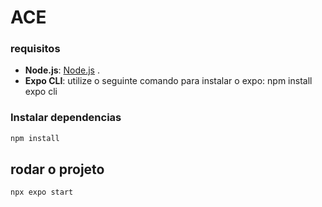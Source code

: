 # ACE


### requisitos

- **Node.js**: [Node.js](https://nodejs.org/) .
- **Expo CLI**: utilize o seguinte comando para instalar o expo: npm install expo cli  

### Instalar dependencias
```bash
npm install
```

## rodar o projeto
```bash
npx expo start
```



